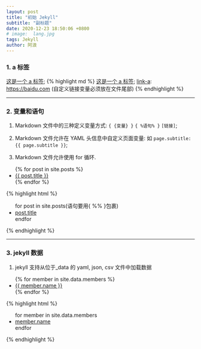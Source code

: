 ```yaml
---
layout: post
title: "初始 Jekyll"
subtitle: "副标题"
date: 2020-12-23 18:50:06 +0800
# image:  lang.jpg
tags: Jekyll
author: 阿浪
---
```


### 1. a 标签

[这是一个 a 标签][link-a];
{% highlight md %}
[这是一个 a 标签][link-a];
[link-a]: https://baidu.com (自定义链接变量必须放在文件尾部)
{% endhighlight %}

---

### 2. 变量和语句

1. Markdown 文件中的三种定义变量方式: `{ {变量} }` `{ %语句% }` `[链接]`;

2. Markdown 文件允许在 YAML 头信息中自定义页面变量: 如 `page.subtitle: {{ page.subtitle }}`;

3. Markdown 文件允许使用 for 循环.
<ul>
  {% for post in site.posts %}
    <li>
      <a href="{{ post.url }}">{{ post.title }}</a>
    </li>
  {% endfor %}
</ul>
{% highlight html %}
<ul>
  for post in site.posts(语句要用{ %% }包裹)
    <li>
      <a href="{post.url}">post.title</a>
    </li>
  endfor
</ul>
{% endhighlight %}

---

### 3. jekyll 数据

1. jekyll 支持从位于\_data 的 yaml, json, csv 文件中加载数据
<ul>
{% for member in site.data.members %}
  <li>
    <a href="https://{{ member.path }}">
      {{ member.name }}
    </a>
  </li>
{% endfor %}
</ul>
{% highlight html %}
<ul>
for member in site.data.members
  <li>
    <a href="member.path">
      member.name
    </a>
  </li>
endfor
</ul>
{% endhighlight %}

[link-a]: https://baidu.com
